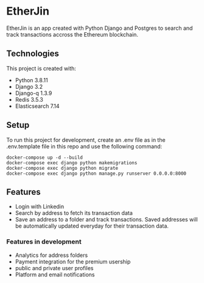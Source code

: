 # EtherJin
EtherJin is an app created with Python Django and Postgres to search and track transactions accross the Ethereum blockchain.

## Technologies
This project is created with:
* Python 3.8.11
* Django 3.2
* Django-q 1.3.9
* Redis 3.5.3
* Elasticsearch 7.14

## Setup
To run this project for development, create an .env file as in the .env.template file in this repo and use the following command: 

```
docker-compose up -d --build
docker-compose exec django python makemigrations
docker-compose exec django python migrate
docker-compose exec django python manage.py runserver 0.0.0.0:8000
```
## Features
* Login with Linkedin
* Search by address to fetch its transaction data
* Save an address to a folder and track transactions. Saved addresses will be automatically updated everyday for their transaction data.
### Features in development
* Analytics for address folders 
* Payment integration for the premium usership 
* public and private user profiles 
* Platform and email notifications
